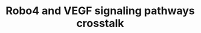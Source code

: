 ---
annotations:
- id: PW:0000204
  parent: signaling pathway
  type: Pathway Ontology
  value: Notch signaling pathway
- id: PW:0000004
  parent: regulatory pathway
  type: Pathway Ontology
  value: regulatory pathway
authors:
- AAR&Co
- Mkutmon
- Khanspers
- Eweitz
description: 'This pathway is based on Figure 2 of "Robo4: a guidance receptor that
  regulates angiogenesis." (http://www.ncbi.nlm.nih.gov/pmc/articles/PMC2637482/).
  The gene Robo4 plays a role in regulating vascular stability in mice. Robo4 inhibits
  the gene Notch1, which regulates tip cell formation, in order to create more tip
  cells. Robo4 also inhibits cell migration, decreasing vessel complexity. The combination
  of Slit2 and Robo4 inhibits the activation of Src by VEGF-165 and VEGFR2. This inhibition
  reduces vascular leakage of Evans Blue from retinal blood vessels. More experimentation
  is necessary to determine whether Robo4 will inhibit other members of the Src family.'
last-edited: 2021-05-23
organisms:
- Mus musculus
redirect_from:
- /index.php/Pathway:WP3864
- /instance/WP3864
revision: null
schema-jsonld:
- '@context': https://schema.org/
  '@id': https://wikipathways.github.io/pathways/WP3864.html
  '@type': Dataset
  creator:
    '@type': Organization
    name: WikiPathways
  description: 'This pathway is based on Figure 2 of "Robo4: a guidance receptor that
    regulates angiogenesis." (http://www.ncbi.nlm.nih.gov/pmc/articles/PMC2637482/).
    The gene Robo4 plays a role in regulating vascular stability in mice. Robo4 inhibits
    the gene Notch1, which regulates tip cell formation, in order to create more tip
    cells. Robo4 also inhibits cell migration, decreasing vessel complexity. The combination
    of Slit2 and Robo4 inhibits the activation of Src by VEGF-165 and VEGFR2. This
    inhibition reduces vascular leakage of Evans Blue from retinal blood vessels.
    More experimentation is necessary to determine whether Robo4 will inhibit other
    members of the Src family.'
  keywords:
  - Rac1
  - Robo4
  - Slit2
  - Src
  - VEGFR2
  - Vegfa
  license: CC0
  name: Robo4 and VEGF signaling pathways crosstalk
seo: CreativeWork
title: Robo4 and VEGF signaling pathways crosstalk
wpid: WP3864
---